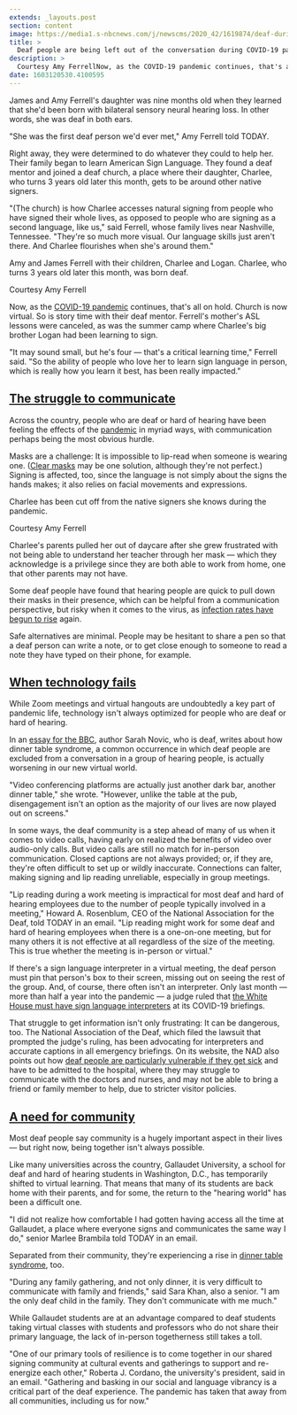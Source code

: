 ```yaml
--- 
extends: _layouts.post 
section: content 
image: https://media1.s-nbcnews.com/j/newscms/2020_42/1619874/deaf-during-pandemic-te-main-201013_06ad9cf3bac1adeb0b76710a905e9de8.social_share_1200x630_center.jpg 
title: > 
  Deaf people are being left out of the conversation during COVID-19 pandemic 
description: > 
  Courtesy Amy FerrellNow, as the COVID-19 pandemic continues, that's all on hold.When technology failsWhile Zoom meetings and virtual hangouts are undoubtedly a key part of pandemic life, technology isn't always optimized for people who are deaf or hard of hearing.If there's a sign language interpreter in a virtual meeting, the deaf person must pin that person's box to their screen, missing out on seeing the rest of the group.Like many universities across the country, Gallaudet University, a school for deaf and hard of hearing students in Washington, D.C., has temporarily shifted to virtual learning."Gathering and basking in our social and language vibrancy is a critical part of the deaf experience. 
date: 1603120530.4100595 
--- 
```

<div><p class="endmarkEnabled">James and Amy Ferrell's daughter was nine months old when they learned that she'd been born with bilateral sensory neural hearing loss. In other words, she was deaf in both ears.</p><p class="endmarkEnabled">"She was the first deaf person we'd ever met," Amy Ferrell told TODAY.</p><p></p><p id="taboolaReadMoreBelow"></p><p class="endmarkEnabled">Right away, they were determined to do whatever they could to help her. Their family began to learn American Sign Language. They found a deaf mentor and joined a deaf church, a place where their daughter, Charlee, who turns 3 years old later this month, gets to be around other native signers.</p><p class="endmarkEnabled">"(The church) is how Charlee accesses natural signing from people who have signed their whole lives, as opposed to people who are signing as a second language, like us," said Ferrell, whose family lives near Nashville, Tennessee. "They're so much more visual. Our language skills just aren't there. And Charlee flourishes when she's around them."</p><p class="lazyload-placeholder"></p><p class="caption__container">Amy and James Ferrell with their children, Charlee and Logan. Charlee, who turns 3 years old later this month, was born deaf. </p><p class="caption__source">Courtesy Amy Ferrell</p><p class="endmarkEnabled">Now, as the <a href="https://www.today.com/health/covid-19-reinfection-can-you-get-coronavirus-twice-what-does-t190764" target="_blank">COVID-19 pandemic</a> continues, that's all on hold. Church is now virtual. So is story time with their deaf mentor. Ferrell's mother's ASL lessons were canceled, as was the summer camp where Charlee's big brother Logan had been learning to sign.</p><p class="endmarkEnabled">"It may sound small, but he's four &#8212; that's a critical learning time," Ferrell said. "So the ability of people who love her to learn sign language in person, which is really how you learn it best, has been really impacted."</p><a href="/health/deaf-people-are-left-out-conversation-during-covid-19-t193570#anchor-Thestruggletocommunicate" id="anchor-Thestruggletocommunicate" class="scrollLink"><h2 class="">The struggle to communicate</h2></a><p class="endmarkEnabled">Across the country, people who are deaf or hard of hearing have been feeling the effects of the <a href="https://www.today.com/coronavirus" target="_blank">pandemic</a> in myriad ways, with communication perhaps being the most obvious hurdle.</p><p></p><p class="endmarkEnabled">Masks are a challenge: It is impossible to lip-read when someone is wearing one. (<a href="https://www.today.com/health/man-makes-clear-masks-deaf-hard-hearing-goes-viral-t187196" target="_blank">Clear masks</a> may be one solution, although they're not perfect.) Signing is affected, too, since the language is not simply about the signs the hands makes; it also relies on facial movements and expressions.</p><p class="lazyload-placeholder"></p><p class="caption__container">Charlee has been cut off from the native signers she knows during the pandemic. </p><p class="caption__source">Courtesy Amy Ferrell</p><p class="endmarkEnabled">Charlee's parents pulled her out of daycare after she grew frustrated with not being able to understand her teacher through her mask &#8212; which they acknowledge is a privilege since they are both able to work from home, one that other parents may not have.</p><p class="endmarkEnabled">Some deaf people have found that hearing people are quick to pull down their masks in their presence, which can be helpful from a communication perspective, but risky when it comes to the virus, as <a href="https://www.nbcnews.com/news/us-news/coronavirus-cases-rise-again-u-s-summer-gives-way-fall-n1242739" target="_blank">infection rates have begun to rise</a> again.</p><p></p><p class="endmarkEnabled">Safe alternatives are minimal. People may be hesitant to share a pen so that a deaf person can write a note, or to get close enough to someone to read a note they have typed on their phone, for example.</p><a href="/health/deaf-people-are-left-out-conversation-during-covid-19-t193570#anchor-Whentechnologyfails" id="anchor-Whentechnologyfails" class="scrollLink"><h2 class="">When technology fails</h2></a><p class="endmarkEnabled">While Zoom meetings and virtual hangouts are undoubtedly a key part of pandemic life, technology isn't always optimized for people who are deaf or hard of hearing.</p><p class="endmarkEnabled">In an <a href="https://www.bbc.com/worklife/article/20200922-why-dinner-table-syndrome-is-getting-worse-for-deaf-people" target="_blank">essay for the BBC</a>, author Sarah Novic, who is deaf, writes about how dinner table syndrome, a common occurrence in which deaf people are excluded from a conversation in a group of hearing people, is actually worsening in our new virtual world.</p><p class="endmarkEnabled">"Video conferencing platforms are actually just another dark bar, another dinner table," she wrote. "However, unlike the table at the pub, disengagement isn't an option as the majority of our lives are now played out on screens."</p><p></p><p class="endmarkEnabled">In some ways, the deaf community is a step ahead of many of us when it comes to video calls, having early on realized the benefits of video over audio-only calls. But video calls are still no match for in-person communication. Closed captions are not always provided; or, if they are, they're often difficult to set up or wildly inaccurate. Connections can falter, making signing and lip reading unreliable, especially in group meetings.</p><p class="endmarkEnabled">"Lip reading during a work meeting is impractical for most deaf and hard of hearing employees due to the number of people typically involved in a meeting," Howard A. Rosenblum, CEO of the National Association for the Deaf, told TODAY in an email. "Lip reading might work for some deaf and hard of hearing employees when there is a one-on-one meeting, but for many others it is not effective at all regardless of the size of the meeting. This is true whether the meeting is in-person or virtual."</p><p class="endmarkEnabled">If there's a sign language interpreter in a virtual meeting, the deaf person must pin that person's box to their screen, missing out on seeing the rest of the group. And, of course, there often isn't an interpreter. Only last month &#8212; more than half a year into the pandemic &#8212; a judge ruled that <a href="https://www.nbcnews.com/politics/donald-trump/judge-orders-white-house-provide-sign-language-interpreter-covid-briefings-n1240954" target="_blank">the White House must have sign language interpreters</a> at its COVID-19 briefings.</p><p class="endmarkEnabled">That struggle to get information isn't only frustrating: It can be dangerous, too. The National Association of the Deaf, which filed the lawsuit that prompted the judge's ruling, has been advocating for interpreters and accurate captions in all emergency briefings. On its website, the NAD also points out how <a href="https://www.nad.org/2020/04/07/communicating-with-medical-personnel-during-coronavirus/" target="_blank">deaf people are particularly vulnerable if they get sick</a> and have to be admitted to the hospital, where they may struggle to communicate with the doctors and nurses, and may not be able to bring a friend or family member to help, due to stricter visitor policies.</p><a href="/health/deaf-people-are-left-out-conversation-during-covid-19-t193570#anchor-Aneedforcommunity" id="anchor-Aneedforcommunity" class="scrollLink"><h2 class="">A need for community</h2></a><p class="endmarkEnabled">Most deaf people say community is a hugely important aspect in their lives &#8212; but right now, being together isn't always possible.</p><p></p><p class="endmarkEnabled">Like many universities across the country, Gallaudet University, a school for deaf and hard of hearing students in Washington, D.C., has temporarily shifted to virtual learning. That means that many of its students are back home with their parents, and for some, the return to the "hearing world" has been a difficult one.</p><p class="endmarkEnabled">"I did not realize how comfortable I had gotten having access all the time at Gallaudet, a place where everyone signs and communicates the same way I do," senior Marlee Brambila told TODAY in an email.</p><p class="endmarkEnabled">Separated from their community, they're experiencing a rise in <a href="https://nsuworks.nova.edu/tqr/vol25/iss6/16/" target="_blank">dinner table syndrome</a>, too.</p><p class="endmarkEnabled">"During any family gathering, and not only dinner, it is very difficult to communicate with family and friends," said Sara Khan, also a senior. "I am the only deaf child in the family. They don't communicate with me much."</p><p></p><p class="endmarkEnabled">While Gallaudet students are at an advantage compared to deaf students taking virtual classes with students and professors who do not share their primary language, the lack of in-person togetherness still takes a toll.</p><p class="endmarkEnabled">"One of our primary tools of resilience is to come together in our shared signing community at cultural events and gatherings to support and re-energize each other," Roberta J. Cordano, the university's president, said in an email. "Gathering and basking in our social and language vibrancy is a critical part of the deaf experience. The pandemic has taken that away from all communities, including us for now."</p></div>